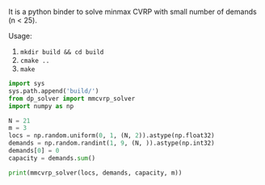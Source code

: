 It is a python binder to solve minmax CVRP with small number of demands (n < 25).

Usage:

1. `mkdir build && cd build`
2. `cmake ..`
3. `make`


```python
import sys
sys.path.append('build/')
from dp_solver import mmcvrp_solver
import numpy as np

N = 21
m = 3
locs = np.random.uniform(0, 1, (N, 2)).astype(np.float32)
demands = np.random.randint(1, 9, (N, )).astype(np.int32)
demands[0] = 0
capacity = demands.sum()

print(mmcvrp_solver(locs, demands, capacity, m))
```

